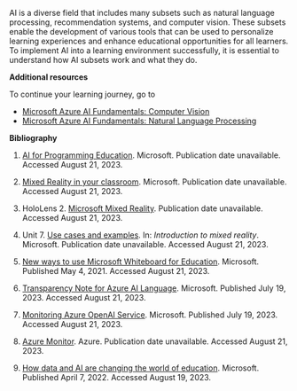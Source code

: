 AI is a diverse field that includes many subsets such as natural language processing, recommendation systems, and computer vision. These subsets enable the development of various tools that can be used to personalize learning experiences and enhance educational opportunities for all learners. To implement AI into a learning environment successfully, it is essential to understand how AI subsets work and what they do.

**Additional resources**

To continue your learning journey, go to
- [Microsoft Azure AI Fundamentals: Computer Vision](/training/paths/explore-computer-vision-microsoft-azure/)
- [Microsoft Azure AI Fundamentals: Natural Language Processing](/training/paths/explore-natural-language-processing/)

**Bibliography**

1. [AI for Programming Education](https://www.microsoft.com/research/project/ai-for-programming-education/). Microsoft. Publication date unavailable. Accessed August 21, 2023.

1. [Mixed Reality in your classroom](https://www.microsoft.com/education/mixed-reality). Microsoft. Publication date unavailable. Accessed August 21, 2023.

1. HoloLens 2. [Microsoft Mixed Reality](https://www.microsoft.com/hololens/industry-education#tabx392fd973ffc444a6820da69ab74daf3b).  Publication date unavailable. Accessed August 21, 2023.

1. Unit 7. [Use cases and examples](/training/modules/intro-to-mixed-reality/7-use-cases-examples). In: *Introduction to mixed reality*. Microsoft. Publication date unavailable. Accessed August 21, 2023.

1. [New ways to use Microsoft Whiteboard for Education](https://techcommunity.microsoft.com/t5/microsoft-365-blog/new-ways-to-use-microsoft-whiteboard-for-education/ba-p/2295661). Microsoft. Published May 4, 2021. Accessed August 21, 2023.

1. [Transparency Note for Azure AI Language](/legal/cognitive-services/language-service/transparency-note). Microsoft. Published July 19, 2023. Accessed August 21, 2023.

1. [Monitoring Azure OpenAI Service](/azure/ai-services/openai/how-to/monitoring). Microsoft. Published July 19, 2023. Accessed August 21, 2023.

1. [Azure Monitor](https://azure.microsoft.com/products/monitor). Azure. Publication date unavailable. Accessed August 21, 2023.

1. [How data and AI are changing the world of education](https://educationblog.microsoft.com/2022/04/how-data-and-ai-are-changing-the-world-of-education). Microsoft. Published April 7, 2022. Accessed August 19, 2023.

